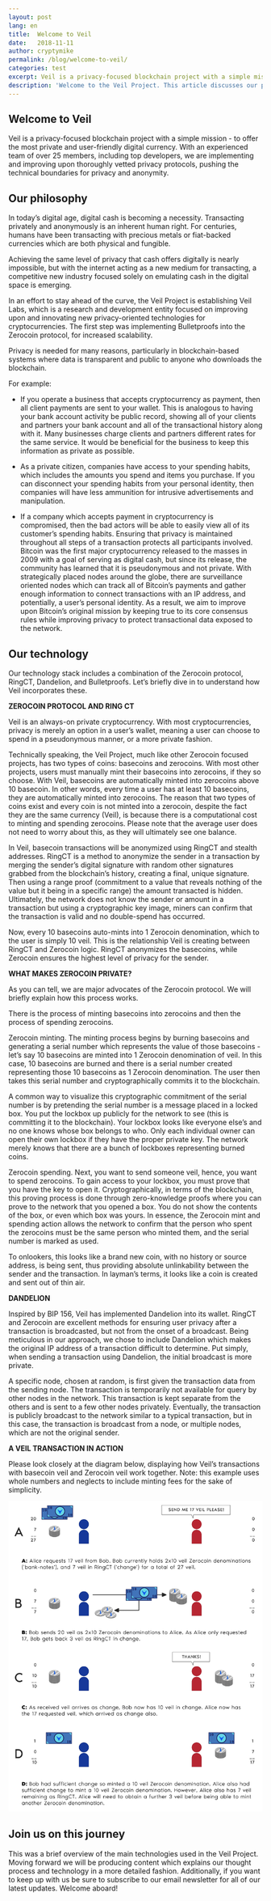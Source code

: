 ```yaml
---
layout: post
lang: en
title:  Welcome to Veil
date:   2018-11-11
author: cryptymike
permalink: /blog/welcome-to-veil/
categories: test
excerpt: Veil is a privacy-focused blockchain project with a simple mission - to offer the most private and user-friendly digital currency. With an experienced team of over 25 members, including top developers, we are implementing and improving upon thoroughly vetted privacy protocols, pushing the technical boundaries for privacy and anonymity.
description: 'Welcome to the Veil Project. This article discusses our philosophy, technology and more.'
---
```


## Welcome to Veil

Veil is a privacy-focused blockchain project with a simple mission - to offer the most private and user-friendly digital currency. With an experienced team of over 25 members, including top developers, we are implementing and improving upon thoroughly vetted privacy protocols, pushing the technical boundaries for privacy and anonymity.

## Our philosophy

In today’s digital age, digital cash is becoming a necessity. Transacting privately and anonymously is an inherent human right. For centuries, humans have been transacting with precious metals or fiat-backed currencies which are both physical and fungible.

Achieving the same level of privacy that cash offers digitally is nearly impossible, but with the internet acting as a new medium for transacting, a competitive new industry focused solely on emulating cash in the digital space is emerging.

In an effort to stay ahead of the curve, the Veil Project is establishing Veil Labs, which is a research and development entity focused on improving upon and innovating new privacy-oriented technologies for cryptocurrencies. The first step was implementing Bulletproofs into the Zerocoin protocol, for increased scalability.

Privacy is needed for many reasons, particularly in blockchain-based systems where data is transparent and public to anyone who downloads the blockchain.

For example:

- If you operate a business that accepts cryptocurrency as payment, then all client payments are sent to your wallet. This is analogous to having your bank account activity be public record, showing all of your clients and partners your bank account and all of the transactional history along with it. Many businesses charge clients and partners different rates for the same service. It would be beneficial for the business to keep this information as private as possible.

- As a private citizen, companies have access to your spending habits, which includes the amounts you spend and items you purchase. If you can disconnect your spending habits from your personal identity, then companies will have less ammunition for intrusive advertisements and manipulation.

- If a company which accepts payment in cryptocurrency is compromised, then the bad actors will be able to easily view all of its customer’s spending habits. Ensuring that privacy is maintained throughout all steps of a transaction protects all participants involved.
Bitcoin was the first major cryptocurrency released to the masses in 2009 with a goal of serving as digital cash, but since its release, the community has learned that it is pseudonymous and not private. With strategically placed nodes around the globe, there are surveillance oriented nodes which can track all of Bitcoin’s payments and gather enough information to connect transactions with an IP address, and potentially, a user’s personal identity. As a result, we aim to improve upon Bitcoin’s original mission by keeping true to its core consensus rules while improving privacy to protect transactional data exposed to the network.

## Our technology

Our technology stack includes a combination of the Zerocoin protocol, RingCT, Dandelion, and Bulletproofs. Let’s briefly dive in to understand how Veil incorporates these.

**ZEROCOIN PROTOCOL AND RING CT**

Veil is an always-on private cryptocurrency. With most cryptocurrencies, privacy is merely an option in a user’s wallet, meaning a user can choose to spend in a pseudonymous manner, or a more private fashion.

Technically speaking, the Veil Project, much like other Zerocoin focused projects, has two types of coins: basecoins and zerocoins. With most other projects, users must manually mint their basecoins into zerocoins, if they so choose. With Veil, basecoins are automatically minted into zerocoins above 10 basecoin. In other words, every time a user has at least 10 basecoins, they are automatically minted into zerocoins. The reason that two types of coins exist and every coin is not minted into a zerocoin, despite the fact they are the same currency (Veil), is because there is a computational cost to minting and spending zerocoins. Please note that the average user does not need to worry about this, as they will ultimately see one balance.

In Veil, basecoin transactions will be anonymized using RingCT and stealth addresses. RingCT is a method to anonymize the sender in a transaction by merging the sender’s digital signature with random other signatures grabbed from the blockchain’s history, creating a final, unique signature. Then using a range proof (commitment to a value that reveals nothing of the value but it being in a specific range) the amount transacted is hidden. Ultimately, the network does not know the sender or amount in a transaction but using a cryptographic key image, miners can confirm that the transaction is valid and no double-spend has occurred.

Now, every 10 basecoins auto-mints into 1 Zerocoin denomination, which to the user is simply 10 veil. This is the relationship Veil is creating between RingCT and Zerocoin logic. RingCT anonymizes the basecoins, while Zerocoin ensures the highest level of privacy for the sender.

**WHAT MAKES ZEROCOIN PRIVATE?**

As you can tell, we are major advocates of the Zerocoin protocol. We will briefly explain how this process works.

There is the process of minting basecoins into zerocoins and then the process of spending zerocoins.

Zerocoin minting. The minting process begins by burning basecoins and generating a serial number which represents the value of those basecoins - let’s say 10 basecoins are minted into 1 Zerocoin denomination of veil. In this case, 10 basecoins are burned and there is a serial number created representing those 10 basecoins as 1 Zerocoin denomination. The user then takes this serial number and cryptographically commits it to the blockchain.

A common way to visualize this cryptographic commitment of the serial number is by pretending the serial number is a message placed in a locked box. You put the lockbox up publicly for the network to see (this is committing it to the blockchain). Your lockbox looks like everyone else’s and no one knows whose box belongs to who. Only each individual owner can open their own lockbox if they have the proper private key. The network merely knows that there are a bunch of lockboxes representing burned coins.

Zerocoin spending. Next, you want to send someone veil, hence, you want to spend zerocoins. To gain access to your lockbox, you must prove that you have the key to open it. Cryptographically, in terms of the blockchain, this proving process is done through zero-knowledge proofs where you can prove to the network that you opened a box. You do not show the contents of the box, or even which box was yours. In essence, the Zerocoin mint and spending action allows the network to confirm that the person who spent the zerocoins must be the same person who minted them, and the serial number is marked as used.

To onlookers, this looks like a brand new coin, with no history or source address, is being sent, thus providing absolute unlinkability between the sender and the transaction. In layman’s terms, it looks like a coin is created and sent out of thin air.

**DANDELION**

Inspired by BIP 156, Veil has implemented Dandelion into its wallet. RingCT and Zerocoin are excellent methods for ensuring user privacy after a transaction is broadcasted, but not from the onset of a broadcast. Being meticulous in our approach, we chose to include Dandelion which makes the original IP address of a transaction difficult to determine. Put simply, when sending a transaction using Dandelion, the initial broadcast is more private.
 
A specific node, chosen at random, is first given the transaction data from the sending node. The transaction is temporarily not available for query by other nodes in the network. This transaction is kept separate from the others and is sent to a few other nodes privately. Eventually, the transaction is publicly broadcast to the network similar to a typical transaction, but in this case, the transaction is broadcast from a node, or multiple nodes, which are not the original sender.

**A VEIL TRANSACTION IN ACTION**

Please look closely at the diagram below, displaying how Veil’s transactions with basecoin veil and Zerocoin veil work together. Note: this example uses whole numbers and neglects to include minting fees for the sake of simplicity.

![](/uploads/blog/2018-11-19-change2.png)

## Join us on this journey

This was a brief overview of the main technologies used in the Veil Project. Moving forward we will be producing content which explains our thought process and technology in a more detailed fashion. Additionally, if you want to keep up with us be sure to subscribe to our email newsletter for all of our latest updates. Welcome aboard!
